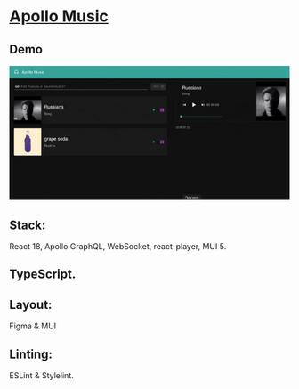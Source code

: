# [Apollo Music](https://chernykh-ru.github.io/apollo-music)

## Demo

![Apollo Music Demo](src/images/demo.gif)

## Stack:

React 18, Apollo GraphQL, WebSocket, react-player, MUI 5.

## TypeScript.

## Layout:

Figma & MUI

## Linting:

ESLint & Stylelint.
